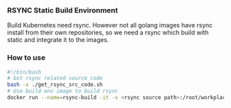 ### RSYNC Static Build Environment

Build Kubernetes need rsync. However not all golang images have rsync install from their own repositories, so we need a rsync which build with static and integrate it to the images.

### How to use

```bash
#!/bin/bash
# Get rsync related source code
bash -x ./get_rsync_src_code.sh
# Use build env image to build rsync
docker run --name=rsync-build -it -v <rsync source path>:/root/workplace ccr.ccs.tencentyun.com/fuzhibo/rsync-build-env:base bash
```
